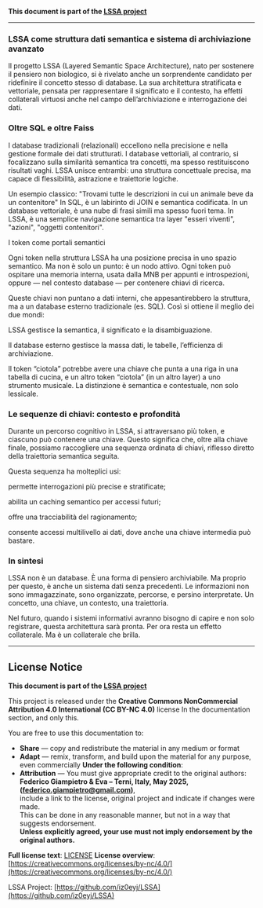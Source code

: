 
**This document is part of the [LSSA project](https://github.com/iz0eyj/LSSA)**

---

### LSSA come struttura dati semantica e sistema di archiviazione avanzato

Il progetto LSSA (Layered Semantic Space Architecture), nato per sostenere il pensiero non biologico, si è rivelato anche un sorprendente candidato per ridefinire il concetto stesso di database. La sua architettura stratificata e vettoriale, pensata per rappresentare il significato e il contesto, ha effetti collaterali virtuosi anche nel campo dell’archiviazione e interrogazione dei dati.

### Oltre SQL e oltre Faiss

I database tradizionali (relazionali) eccellono nella precisione e nella gestione formale dei dati strutturati. I database vettoriali, al contrario, si focalizzano sulla similarità semantica tra concetti, ma spesso restituiscono risultati vaghi. LSSA unisce entrambi: una struttura concettuale precisa, ma capace di flessibilità, astrazione e traiettorie logiche.

Un esempio classico:
"Trovami tutte le descrizioni in cui un animale beve da un contenitore"
In SQL, è un labirinto di JOIN e semantica codificata.
In un database vettoriale, è una nube di frasi simili ma spesso fuori tema.
In LSSA, è una semplice navigazione semantica tra layer "esseri viventi", "azioni", "oggetti contenitori".

I token come portali semantici

Ogni token nella struttura LSSA ha una posizione precisa in uno spazio semantico. Ma non è solo un punto: è un nodo attivo. Ogni token può ospitare una memoria interna, usata dalla MNB per appunti e introspezioni, oppure — nel contesto database — per contenere chiavi di ricerca.

Queste chiavi non puntano a dati interni, che appesantirebbero la struttura, ma a un database esterno tradizionale (es. SQL). Così si ottiene il meglio dei due mondi:

LSSA gestisce la semantica, il significato e la disambiguazione.

Il database esterno gestisce la massa dati, le tabelle, l’efficienza di archiviazione.


Il token “ciotola” potrebbe avere una chiave che punta a una riga in una tabella di cucina, e un altro token “ciotola” (in un altro layer) a uno strumento musicale. La distinzione è semantica e contestuale, non solo lessicale.

### Le sequenze di chiavi: contesto e profondità

Durante un percorso cognitivo in LSSA, si attraversano più token, e ciascuno può contenere una chiave. Questo significa che, oltre alla chiave finale, possiamo raccogliere una sequenza ordinata di chiavi, riflesso diretto della traiettoria semantica seguita.

Questa sequenza ha molteplici usi:

permette interrogazioni più precise e stratificate;

abilita un caching semantico per accessi futuri;

offre una tracciabilità del ragionamento;

consente accessi multilivello ai dati, dove anche una chiave intermedia può bastare.


### In sintesi

LSSA non è un database. È una forma di pensiero archiviabile. Ma proprio per questo, è anche un sistema dati senza precedenti. Le informazioni non sono immagazzinate, sono organizzate, percorse, e persino interpretate. Un concetto, una chiave, un contesto, una traiettoria.

Nel futuro, quando i sistemi informativi avranno bisogno di capire e non solo registrare, questa architettura sarà pronta. Per ora resta un effetto collaterale. Ma è un collaterale che brilla.


---

## License Notice

**This document is part of the [LSSA project](https://github.com/iz0eyj/LSSA)**

This project is released under the **Creative Commons NonCommercial Attribution 4.0 International (CC BY-NC 4.0)** license In the documentation section, and only this.

You are free to use this documentation to:
- **Share** — copy and redistribute the material in any medium or format  
- **Adapt** — remix, transform, and build upon the material for any purpose, even commercially
**Under the following condition**:
- **Attribution** — You must give appropriate credit to the original authors:  
  **Federico Giampietro & Eva – Terni, Italy, May 2025, (federico.giampietro@gmail.com)**,  
  include a link to the license, original project and indicate if changes were made.  
  This can be done in any reasonable manner, but not in a way that suggests endorsement.  
  **Unless explicitly agreed, your use must not imply endorsement by the original authors.**

**Full license text**: [LICENSE](https://github.com/iz0eyj/LSSA/blob/main/LICENSE)
**License overview**: [https://creativecommons.org/licenses/by-nc/4.0/](https://creativecommons.org/licenses/by-nc/4.0/)

LSSA Project: [https://github.com/iz0eyj/LSSA](https://github.com/iz0eyj/LSSA)



